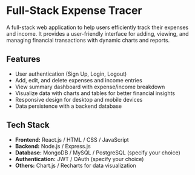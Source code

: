 # Full-Stack Expense Tracer

A full-stack web application to help users efficiently track their expenses and income. It provides a user-friendly interface for adding, viewing, and managing financial transactions with dynamic charts and reports.

## Features

- User authentication (Sign Up, Login, Logout)
- Add, edit, and delete expenses and income entries
- View summary dashboard with expense/income breakdown
- Visualize data with charts and tables for better financial insights
- Responsive design for desktop and mobile devices
- Data persistence with a backend database

## Tech Stack

- **Frontend:** React.js / HTML / CSS / JavaScript
- **Backend:** Node.js / Express.js
- **Database:** MongoDB / MySQL / PostgreSQL (specify your choice)
- **Authentication:** JWT / OAuth (specify your choice)
- **Others:** Chart.js / Recharts for data visualization

